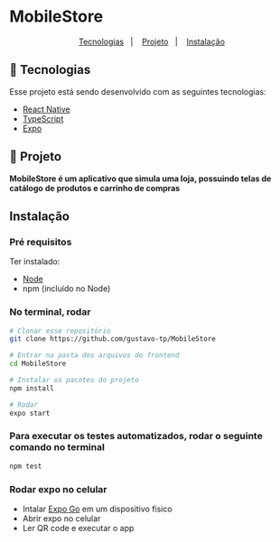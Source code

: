# MobileStore

<p align="center">
	<a href="#-tecnologias">Tecnologias</a>&nbsp;&nbsp;&nbsp;|&nbsp;&nbsp;&nbsp;
	<a href="#-projeto">Projeto</a>&nbsp;&nbsp;&nbsp;|&nbsp;&nbsp;&nbsp;
	<a href="#instalação">Instalação</a>
</p>


## 🤖 Tecnologias
Esse projeto está sendo desenvolvido com as seguintes tecnologias:

- [React Native](https://reactnative.dev/)
- [TypeScript](https://www.typescriptlang.org/)
- [Expo](https://expo.dev/)


## 📱 Projeto
**MobileStore é um aplicativo que simula uma loja, possuindo telas de catálogo de produtos e carrinho de compras**


## Instalação
### Pré requisitos
Ter instalado:
- [Node](https://nodejs.org/en/download/)
- npm (incluído no Node)


### No terminal, rodar
```sh
# Clonar esse repositório
git clone https://github.com/gustavo-tp/MobileStore

# Entrar na pasta dos arquivos do frontend
cd MobileStore

# Instalar os pacotes do projeto
npm install

# Rodar
expo start
```

### Para executar os testes automatizados, rodar o seguinte comando no terminal
```sh
npm test
```

### Rodar expo no celular
- Intalar [Expo Go](https://expo.dev/client) em um dispositivo físico
- Abrir expo no celular
- Ler QR code e executar o app
